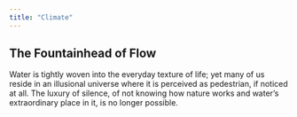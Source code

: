 ```yaml
---
title: "Climate"
---
```

## The Fountainhead of Flow
Water is tightly woven into the everyday texture of life; yet many of us reside in an illusional universe where it is perceived as pedestrian, if noticed at all. The luxury of silence, of not knowing how nature works and water’s extraordinary place in it, is no longer possible. 
